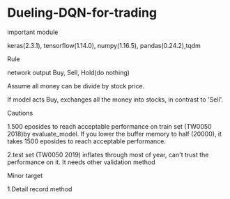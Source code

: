 # Dueling-DQN-for-trading

important module

keras(2.3.1), tensorflow(1.14.0), numpy(1.16.5), pandas(0.24.2),tqdm


Rule

network output Buy, Sell, Hold(do nothing)

Assume all money can be divide by stock price. 

If model acts Buy, exchanges all the money into stocks, in contrast to 'Sell'.


Cautions

1.500 eposides to reach acceptable performance on train set (TW0050 2018)by evaluate_model. If you lower the buffer memory to half (20000), it takes 1500 eposides to reach acceptable performance.

2.test set (TW0050 2019) inflates through most of year, can't trust the performance on it. It needs other validation method


Minor target

1.Detail record method
